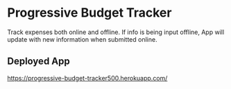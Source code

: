 # Progressive Budget Tracker

Track expenses both online and offline. If info is being input offline, App will update with new information when submitted online.

## Deployed App

https://progressive-budget-tracker500.herokuapp.com/